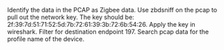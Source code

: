 Identify the data in the PCAP as Zigbee data. Use zbdsniff on the pcap to pull out the network key. The key should be: 2f:39:7d:51:71:52:5d:7b:72:61:39:3b:72:6b:54:26. Apply the key in wireshark. Filter for destination endpoint 197. Search pcap data for the profile name of the device.
